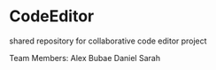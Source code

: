 # CodeEditor
shared repository for collaborative code editor project

Team Members:
Alex
Bubae
Daniel
Sarah
